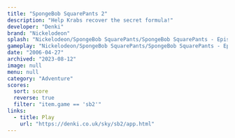```yaml
---
title: "SpongeBob SquarePants 2"
description: "Help Krabs recover the secret formula!"
developer: "Denki"
brand: "Nickelodeon"
splash: "Nickelodeon/SpongeBob SquarePants/SpongeBob SquarePants - Episode 2/Splash.jpg"
gameplay: "Nickelodeon/SpongeBob SquarePants/SpongeBob SquarePants - Episode 2/Play03.jpg"
date: "2006-04-27"
archived: "2023-08-12"
image: null
menu: null
category: "Adventure"
scores:
  sort: score
  reverse: true
  filter: "item.game == 'sb2'"
links:
  - title: Play
    url: "https://denki.co.uk/sky/sb2/app.html"
---
```


